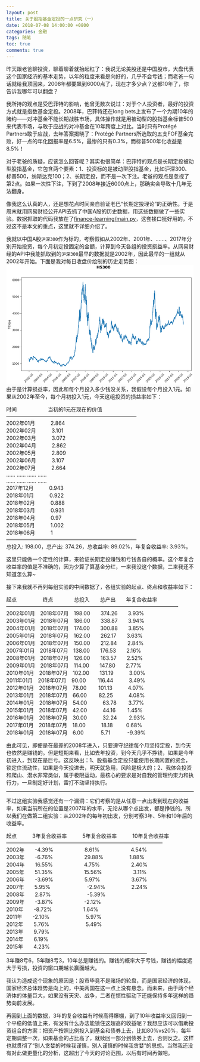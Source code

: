 ```yaml
---
layout: post
title: 关于股指基金定投的一点研究（一）
date: 2018-07-08 14:00:00 +0800
categories: 金融
tags: 随笔
toc: true
comments: true
---
```


昨天跟老爸聊投资，聊着聊着就抬起杠了：我说无论美股还是中国股市，大盘代表这个国家经济的基本走势，以年的粒度来看是向好的，几乎不会亏钱；而老爸一句话就给我顶回来，2008年都要飙到6000点了，现在才多少点？这都10年了，你告诉我哪年可以翻盘？

<!-- more -->
我所持的观点是受巴菲特的影响，他曾无数次说过：对于个人投资者，最好的投资方式就是指数基金定投。2008年，巴菲特还在long bets上发布了一个为期10年的赌约——对冲基金不能长期战胜市场，具体操作就是用被动型的股指基金标普500来代表市场，与敢于应战的对冲基金在10年跨度上对比。当时只有Protégé Partners敢于应战，去年答案揭晓了：Protégé Partners所选取的五支FOF基金完败，好一点的年化回报率是6.5%，最惨的只有0.3%，而标普500年化收益是8.5%！

对于老爸的质疑，应该怎么回答呢？其实也很简单：巴菲特的观点是长期定投被动型股指基金，它包含两个要素：1、投资标的是被动型股指基金，比如沪深300、标普500，纳斯达克100；2、长期定投，而不是一次下注。老爸的观点是忽视了第2点。如果一次性下注，下到了2008年接近6000点上，那确实会导致十几年无法翻身。

像我这么认真的人，还是想花点时间亲自验证老巴“长期定投理论”的正确性。于是周末就用网易财经公开API去抓了中国A股的历史数据，用这些数据做了一些实验。数据抓取的代码我放在了[finance-learning/main.py](https://github.com/palanceli/finance-learning/blob/master/main.py)，这套接口挺好用的，不过这不是本文的重点，这里就不详细介绍了。

我就以中国A股`沪深300`作为标的，考察假如从2002年、2001年、……、2017年分别开始投资，每个月初定投固定的金额，计算到今天各组的投资损益率。从网易财经的API中我能抓取到的`沪深300`最早的数据就是2002年，因此最早的一组就从2002年开始。下面是我对每日收盘价绘制的历史走势图：
![](0708HS300IDX/img01.png)
由于是计算损益率，因此和每个月投入多少钱没关系，我假设每个月投入1元。如果从2002年至今，每个月初投入1元，今天这组投资的损益率如下：

时间　　　　　　当初的1元在现在的价值  
—————————————————————————  
2002年01月　　　2.864  
2002年02月　　　3.101  
2002年03月　　　3.072  
2002年04月　　　2.862  
2002年05月　　　2.809  
2002年06月　　　3.107  
2002年07月　　　2.664  
…… …… …… ……  
…… …… …… ……  
2017年12月　　　0.943  
2018年01月　　　0.922  
2018年02月　　　0.888  
2018年03月　　　0.931  
2018年04月　　　0.97  
2018年05月　　　1.002  
2018年06月　　　1  
—————————————————————————  
总投入: 198.00，总产出: 374.26，总收益率: 89.02%，年复合收益率: 3.93%。

这里只能做一个定性的计算，来验证长期定投赚钱和亏钱各自的概率。这个年复合收益率的值是不准确的，因为少算了算基金分红，一来我没这个数据，二来我还不知道怎么算~

接下来我就不再列每组实验的中间数据了，各组实验的起点、终点和收益率如下：

起点　　　　　终点　　　　总投入　　总产出　　年复合收益率  
—————————————————————————————————  
2002年01月　2018年07月　198.00　　374.26　　3.93%  
2003年01月　2018年07月　186.00　　338.87　　3.94%  
2004年01月　2018年07月　174.00　　300.88　　3.85%  
2005年01月　2018年07月　162.00　　262.17　　3.63%  
2006年01月　2018年07月　150.00　　212.84　　2.84%  
2007年01月　2018年07月　138.00　　176.53　　2.16%  
2008年01月　2018年07月　126.00　　163.57　　2.52%  
2009年01月　2018年07月　114.00　　147.80　　2.77%  
2010年01月　2018年07月　102.00　　131.19　　　3.00%  
2011年01月　2018年07月　90.00　　 116.44　　　3.49%  
2012年01月　2018年07月　78.00 　　101.13　　　4.07%  
2013年01月　2018年07月　66.00 　　82.25　　　4.08%  
2014年01月　2018年07月　54.00　　　63.78　  　3.77%  
2015年01月　2018年07月　42.00　　　44.16　  　1.45%  
2016年01月　2018年07月　30.00　　　32.24　  　2.93%  
2017年01月　2018年07月　18.00　　　18.18　 　 0.68%  
2018年01月　2018年07月　6.00　　　 5.71　  　　-9.39%  

由此可见，即便是在最差的2008年进入，只要遵守纪律每个月坚持定投，到今天也依然是赚钱的。但是短期来看，比如去年投资，到今天几乎不挣钱，如果是今年初进入，到现在是巨亏。这反映出：1、股指基金定投只能使用长期闲置的资金，锁定住流动性，如果是今天投进去，明天就急用，风险是极大的；2、我体会投资和爬山、潜水非常类似，属于极限运动，最核心的要求是对自我的管理约束力和执行力，一旦制定好计划，雷打不动坚持执行。

----

不过这组实验我感觉还有一个漏洞：它们考察的是从任意一点出发到现在的收益率，如果当前所在的位置是2007年的水平，无论从哪个点出发，都是挣钱的。所以我们在做第二组实验：从2002年的每年初出发，分别考察3年、5年和10年后的收益率。

起点　　　3年复合收益率　　　5年复合收益率　　　10年复合收益率  
——————————————————————————————  
2002年　　-4.39%　　　　　　8.61%　　　　　　4.54%  
2003年　　-6.76%　　　　　　29.88%　　　　　1.88%　  
2004年　　16.55%　　　　　　4.75%　　　　　　2.40%  
2005年　　51.35%　　　　　　15.56%　　　　　　3.11%  
2006年　　-3.69%　　　　　　5.97%　　　　　　3.67%  
2007年　　5.95%　　　　　　　-2.94%　　　　　2.24%  
2008年　　2.87%　　　　　　　-5.39%　　　　　　  
2009年　　-3.87%　　　　　　-2.12%  
2010年　　-8.72%　　　　　　1.64%  
2011年　　-2.10%　　　　　　　5.97%  
2012年　　5.76%　　　　　　　5.49%  
2013年　　9.79%　　　　　　  
2014年　　6.19%　　　　　　  
2015年　　4.23%　　  
———————————————————————————  
3年赚8亏6，5年赚8亏3，10年总是赚钱的。赚钱的概率大于亏钱，赚钱的幅度远大于亏损，投资的窗口期越长赢面越大。

我认为造成这个现象的原因是：股市毕竟不是赌场的轮盘，而是国家经济的体现，国家经济总体趋势是向上的，中美两国在这一点上没有悬念。而未来，由于两个经济体的体量巨大，如果没有天灾、战争，二者在惯性驱动下还能保持多年这样的趋势向前发展。

再回到上面的数据，3年的复合收益有时候高得爆棚，到了10年收益率又回归到一个平稳的低值上来，有没有什么办法能锁住这超高的收益呢？我想应该可以借助投资组合的方案：把资产按照比例投入到基金和债券上去，比如80%vs20%，每年定期调整一次，如果基金的占比高了，就赎回一部分到债券上去，否则反之。这样也就贯彻了“别人贪婪的时候我谨慎，别人谨慎的时候我贪婪”的思想。当然我还没有对此做更量化的分析，这超出了今天的讨论范围，以后有时间再做吧。